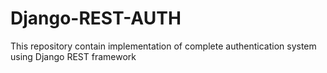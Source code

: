 # Django-REST-AUTH
This repository contain implementation of complete authentication system using Django REST framework
